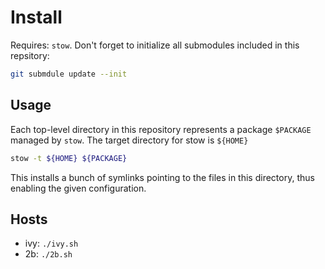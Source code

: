 # Install

Requires: ``stow``.
Don't forget to initialize all submodules included in this repsitory:
```bash
git submdule update --init
```

## Usage

Each top-level directory in this repository represents a package ``$PACKAGE``
managed by ``stow``. The target directory for stow is ``${HOME}``

```bash
stow -t ${HOME} ${PACKAGE}
```

This installs a bunch of symlinks pointing to the files in this directory, thus enabling the given configuration.

## Hosts

* ivy: ``./ivy.sh``
* 2b: ``./2b.sh``
